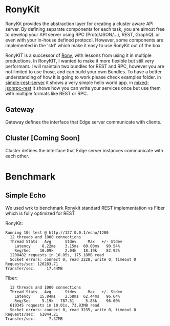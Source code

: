 # RonyKit 
RonyKit provides the abstraction layer for creating a cluster aware API server. By defining separate 
components for each task, you are almost free to develop your API server using RPC (Proto/JSON/...),
REST, GraphQL or even with your in-house defined protocol. However, some components are implemented
in the 'std' which make it easy to use RonyKit out of the box.

RonyKIT is a successor of [Rony](https://github.com/ronaksoft/rony), with lessons from using it in multiple productions.
In RonyKIT, I wanted to make it more flexible but still very performant. I will maintain two bundles for REST and RPC, 
however you are not limited to use those, and can build your own Bundles. To have a better understanding of how it is 
going to work please check examples folder. in [simple-rest-server](examples/simple-rest-server) it shows a very simple 
hello world app. in [mixed-jsonrpc-rest](examples/mixed-jsonrpc-rest) it shows how you can write your services once but 
use them with multiple formats like REST or RPC. 

## Gateway
Gateway defines the interface that Edge server communicate with clients.

## Cluster [Coming Soon]
Cluster defines the interface that Edge server instances communicate with each other. 

# Benchmark 
## Simple Echo 
We used wrk to benchmark Ronykit standard REST implementation vs Fiber which is fully optimized for REST

RonyKit:
```shell
Running 10s test @ http://127.0.0.1/echo/1200
  12 threads and 1000 connections
  Thread Stats   Avg      Stdev     Max   +/- Stdev
    Latency     8.22ms    3.15ms  60.00ms   90.54%
    Req/Sec    10.09k     2.04k   18.19k    82.92%
  1208482 requests in 10.05s, 175.18MB read
  Socket errors: connect 0, read 3228, write 0, timeout 0
Requests/sec: 120283.71
Transfer/sec:     17.44MB

```
Fiber:
```shell
  12 threads and 1000 connections
  Thread Stats   Avg      Stdev     Max   +/- Stdev
    Latency    15.84ms    2.58ms  62.44ms   96.64%
    Req/Sec     5.19k   787.51     5.85k    96.00%
  619345 requests in 10.01s, 73.83MB read
  Socket errors: connect 0, read 3235, write 0, timeout 0
Requests/sec:  61844.21
Transfer/sec:      7.37MB
```

